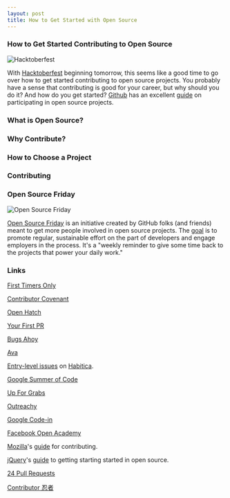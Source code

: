 ```yaml
---
layout: post
title: How to Get Started with Open Source
---
```


<h3>How to Get Started Contributing to Open Source</h3> 

![Hacktoberfest]({{https://hacktoberfest.digitalocean.com/}}../assets/hacktoberfest.jpg)

With [Hacktoberfest](https://hacktoberfest.digitalocean.com/) beginning tomorrow, this seems like a good time to go over how to get started contributing to open source projects. You probably have a sense that contributing is good for your career, but why should you do it? And how do you get started? [Github](https://github.com/github) has an excellent [guide](https://opensource.guide/how-to-contribute/) on participating in open source projects. 

<h3>What is Open Source?</h3>

<h3>Why Contribute?</h3>

<h3>How to Choose a Project</h3>

<h3>Contributing</h3>

<h3>Open Source Friday</h3>

![Open Source Friday]({{https://opensourcefriday.com/}}../assets/openSourceFriday.jpg)

[Open Source Friday](https://opensourcefriday.com/) is an initiative created by GitHub folks (and friends) meant to get more people involved in open source projects. The [goal](https://opensource.com/article/17/6/open-source-friday-give-back) is to promote regular, sustainable effort on the part of developers and engage employers in the process. It's a "weekly reminder to give some time back to the projects that power your daily work."

<h3>Links</h3>

[First Timers Only](http://www.firsttimersonly.com/)

[Contributor Covenant](https://www.contributor-covenant.org/)

[Open Hatch](https://openhatch.org/)

[Your First PR](https://twitter.com/yourfirstpr)

[Bugs Ahoy](https://www.joshmatthews.net/bugsahoy/?simple=1)

[Ava](https://github.com/avajs/ava)

[Entry-level issues](https://github.com/HabitRPG/habitica/issues?q=is:open+is:issue+label:%22entry+level+coding%22) on [Habitica](https://github.com/HabitRPG/habitica).

[Google Summer of Code](https://developers.google.com/open-source/gsoc/)

[Up For Grabs](http://up-for-grabs.net/#/)

[Outreachy](https://www.outreachy.org/)

[Google Code-in](https://developers.google.com/open-source/gci/)

[Facebook Open Academy](https://www.facebook.com/OpenAcademyProgram)

[Mozilla](https://www.mozilla.org/en-US/contribute/)'s [guide](https://developer.mozilla.org/en-US/docs/Mozilla/Developer_guide/Introduction) for contributing. 

[jQuery](https://jquery.org/)'s [guide](https://contribute.jquery.org/open-source/) to getting starting started in open source. 

[24 Pull Requests](https://24pullrequests.com/)

[Contributor 忍者](https://contributor.ninja/)
